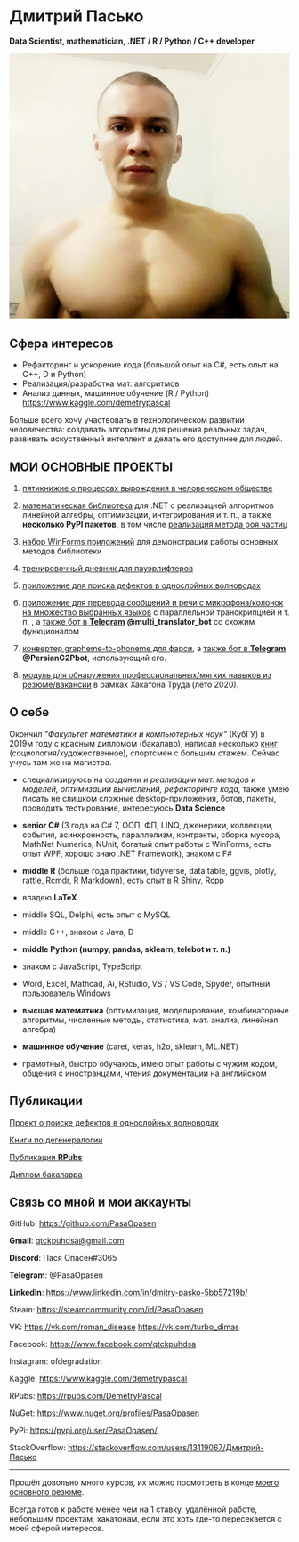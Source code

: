 # Дмитрий Пасько

**Data Scientist, mathematician, .NET / R / Python / C++ developer**

![1](https://github.com/PasaOpasen/PasaOpasen.github.io/blob/master/images/me.jpg)

## Сфера интересов

* Рефакторинг и ускорение кода (большой опыт на C#, есть опыт на C++, D и Python)
* Реализация/разработка мат. алгоритмов
* Анализ данных, машинное обучение (R / Python) https://www.kaggle.com/demetrypascal

Больше всего хочу участвовать в технологическом развитии человечества: создавать алгоритмы для решения реальных задач, развивать искуственный интеллект и делать его доступнее для людей.


## МОИ ОСНОВНЫЕ ПРОЕКТЫ

1. [пятикнижие о процессах вырождения в человеческом обществе](https://github.com/PasaOpasen/RomanDisease)

1. [математическая библиотека](https://github.com/PasaOpasen/MathClasses) для .NET с реализацией алгоритмов линейной алгебры, оптимизации, интегрирования и т. п., а также **несколько PyPI пакетов**, в том числе [реализация метода роя частиц](https://github.com/PasaOpasen/BeehiveMethod)

1. [набор WinForms приложений](https://github.com/PasaOpasen/Old_Math_Projects) для демонстрации работы основных методов библиотеки 

1. [тренировочный дневник для пауэрлифтеров](https://github.com/PasaOpasen/Powerlifting-training-diary-and-articles)

1. [приложение для поиска дефектов в однослойных волноводах](https://github.com/PasaOpasen/Search-for-defects-in-plates)

1. [приложение для перевода сообщений и речи с микрофона/колонок на множество выбранных языков](https://github.com/PasaOpasen/SpeechLogger) с параллельной транскрипцией и т. п. , а [также бот в **Telegram**](https://github.com/PasaOpasen/TranslatorBot) **@multi_translator_bot** со схожим функционалом 

1. [конвертер grapheme-to-phoneme для фарси](https://github.com/PasaOpasen/PersianG2P), а [также бот в **Telegram**](https://github.com/PasaOpasen/PersianG2Pbot) **@PersianG2Pbot**, использующий его.

1. [модуль для обнаружения профессиональных/мягких навыков из резюме/вакансии](https://github.com/PasaOpasen/ContentDetector) в рамках Хакатона Труда (лето 2020).

## О себе

Окончил *"Факультет математики и компьютерных наук"* (КубГУ) в 2019м году с красным дипломом (бакалавр), написал несколько [книг](https://www.litres.ru/demetriy-paskal/) (социология/художественное), спортсмен с большим стажем. Сейчас учусь там же на магистра.

* специализируюсь на *создании и реализации мат. методов и моделей, оптимизации вычислений, рефакторинге кода*, также умею писать не слишком сложные desktop-приложения, ботов, пакеты, проводить тестирование, интересуюсь **Data Science**

* **senior C#** (3 года на C# 7, ООП, ФП, LINQ, дженерики, коллекции, события, асинхронность, параллелизм, контракты, сборка мусора, MathNet Numerics, NUnit, богатый опыт работы с WinForms, есть опыт WPF, хорошо знаю .NET Framework), знаком с F#

* **middle R** (больше года практики, tidyverse, data.table, ggvis, plotly, rattle, Rcmdr, R Markdown), есть опыт в R Shiny, Rcpp

* владею **LaTeX**

* middle SQL, Delphi, есть опыт с MySQL 

* middle C++, знаком с Java, D

* **middle Python (numpy, pandas, sklearn, telebot и т. п.)**

* знаком с JavaScript, TypeScript 

* Word, Excel, Mathcad, Ai, RStudio, VS / VS Code, Spyder, опытный пользователь Windows

* **высшая математика** (оптимизация, моделирование, комбинаторные алгоритмы, численные методы, статистика, мат. анализ, линейная алгебра)

* **машинное обучение** (caret, keras, h2o, sklearn, ML.NET)

* грамотный, быстро обучаюсь, имею опыт работы с чужим кодом, общения с иностранцами, чтения документации на английском


## Публикации

[Проект о поиске дефектов в однослойных волноводах](https://elibrary.ru/item.asp?id=38189363) 

[Книги по дегенералогии](https://www.litres.ru/demetriy-paskal/)

[Публикации **RPubs**](https://rpubs.com/DemetryPascal/)

[Диплом бакалавра](https://github.com/PasaOpasen/Old_Math_Projects/raw/master/%D0%94%D0%B8%D0%BF%D0%BB%D0%BE%D0%BC/%D0%B4%D0%B8%D0%BF%D0%BB%D0%BE%D0%BC/%D0%B4%D0%B8%D0%BF%D0%BB%D0%BE%D0%BC.pdf)


## Связь со мной и мои аккаунты

GitHub: https://github.com/PasaOpasen

**Gmail**: qtckpuhdsa@gmail.com

**Discord**: Пася Опасен#3065

**Telegram**: @PasaOpasen

**LinkedIn**: https://www.linkedin.com/in/dmitry-pasko-5bb57219b/

Steam: https://steamcommunity.com/id/PasaOpasen

VK: https://vk.com/roman_disease https://vk.com/turbo_dimas

Facebook: https://www.facebook.com/qtckpuhdsa

Instagram: ofdegradation

Kaggle: https://www.kaggle.com/demetrypascal

RPubs: https://rpubs.com/DemetryPascal

NuGet: https://www.nuget.org/profiles/PasaOpasen

PyPi: https://pypi.org/user/PasaOpasen/

StackOverflow: https://stackoverflow.com/users/13119067/Дмитрий-Пасько

---

Прошёл довольно много курсов, их можно посмотреть в конце [моего основного резюме](https://krasnodar.hh.ru/resume/5bf5163aff08107dd00039ed1f343257374837).

Всегда готов к работе менее чем на 1 ставку, удалённой работе, небольшим проектам, хакатонам, если это хоть где-то пересекается с моей сферой интересов.

